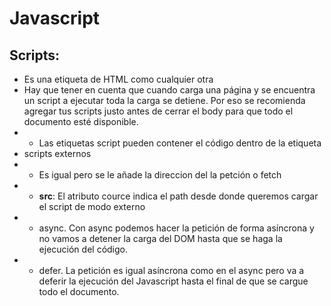 # Javascript

## Scripts:

- Es una etiqueta de HTML como cualquier otra
- Hay que tener en cuenta que cuando carga una página y se encuentra un script a ejecutar toda la carga se detiene. Por eso se recomienda agregar tus scripts justo antes de cerrar el body para que todo el documento esté disponible.
- - Las etiquetas script pueden contener el código dentro de la etiqueta
- scripts externos
- - Es igual pero se le añade la direccion del la petción o fetch
- - **src**: El atributo cource indica el path desde donde queremos cargar el script de modo externo
- - async. Con async podemos hacer la petición de forma asíncrona y no vamos a detener la carga del DOM hasta que se haga la ejecución del código.
- - defer. La petición es igual asíncrona como en el async pero va a deferir la ejecución del Javascript hasta el final de que se cargue todo el documento.

 